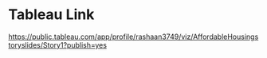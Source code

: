# Tableau Link
https://public.tableau.com/app/profile/rashaan3749/viz/AffordableHousingstoryslides/Story1?publish=yes
